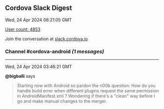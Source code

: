 ## Cordova Slack Digest
Wed, 24 Apr 2024 08:21:05 GMT

[User count: 4853](https://cordova.slack.com/)


Join the conversation at [slack.cordova.io](http://slack.cordova.io/)

### __Channel #cordova-android__ _(1 messages)_
---

Wed, 24 Apr 2024 03:46:21 GMT

__@bigballi__ says 
> Starting now with Android so pardon the n00b question: How do you handle build error when different plugins request the same permission in AndroidManifest.xml ? Wondering if there's a "clean" way before I go and make manual changes to the merger.
> 
